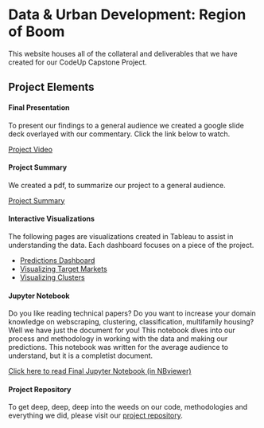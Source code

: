 # Data & Urban Development:  Region of Boom

This website houses all of the collateral and deliverables that we have created for our CodeUp Capstone Project.

## Project Elements

#### Final Presentation
To present our findings to a general audience we created a google slide deck overlayed with our commentary.  Click the link below to watch.

[Project Video](https://hud-capstone.github.io/project_video)

#### Project Summary
We created a pdf, to summarize our project to a general audience. 

[Project Summary](https://hud-capstone.github.io/summary)

#### Interactive Visualizations
The following pages are visualizations created in Tableau to assist in understanding the data.  Each dashboard focuses on a piece of the project.
- [Predictions Dashboard](https://hud-capstone.github.io/predictions_dashboard)
- [Visualizing Target Markets](https://hud-capstone.github.io/visualizing_labels)
- [Visualizing Clusters](https://hud-capstone.github.io/visualizing_clusters)

#### Jupyter Notebook
Do you like reading technical papers?  Do you want to increase your domain knowledge on webscraping, clustering, classification, multifamily housing?  Well we have just the document for you!  This notebook dives into our process and methodology in working with the data and making our predictions.  This notebook was written for the average audience to understand, but it is a completist document.

[Click here to read Final Jupyter Notebook (in NBviewer)](https://nbviewer.jupyter.org/github/hud-capstone/capstone/blob/master/final_project/final_notebook.ipynb)

#### Project Repository
To get deep, deep, deep into the weeds on our code, methodologies and everything we did, please visit our [project repository](https://github.com/hud-capstone/).
